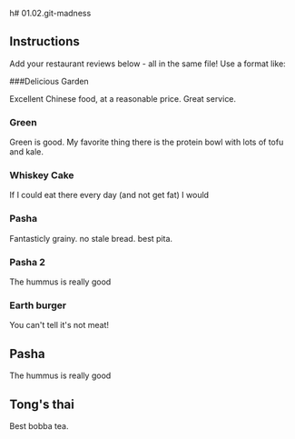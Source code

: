 h# 01.02.git-madness

## Instructions

Add your restaurant reviews below - all in the same file! Use a format like:


###Delicious Garden

Excellent Chinese food, at a reasonable price. Great service.

### Green

Green is good. My favorite thing there is the protein bowl with lots of tofu and kale.


### Whiskey Cake

If I could eat there every day (and not get fat) I would

### Pasha
Fantasticly grainy. no stale bread. best pita.

### Pasha 2

The hummus is really good

### Earth burger

You can't tell it's not meat!


## Pasha

The hummus is really good

## Tong's thai

Best bobba tea.
